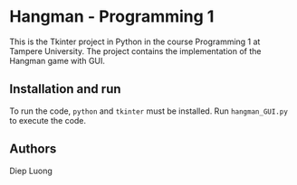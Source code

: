 # Hangman - Programming 1
This is the Tkinter project in Python in the course Programming 1 at Tampere University. The project contains the implementation of the Hangman game with GUI.

## Installation and run
To run the code, `python` and `tkinter` must be installed. Run `hangman_GUI.py` to execute the code.

## Authors
Diep Luong

